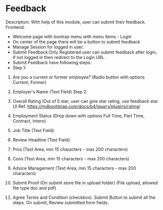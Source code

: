# Feedback
Description:
With help of this module, user can submit their feedback.
Frontend:
- Welcome page with bootrap menu with menu items - Login
- On center of the page there will be a button to submit feedback
- Manage Session for logged in user.
- Submit Feedback:Only Registered user can submit feedback after login, if not logged in then redirect to the Login URL .
- Submit Feedback have following steps.
- Step 1:
1. Are you a current or former employee? 
(Radio button with options Current, Former)
2. Employer's Name
(Text Field)
Step 2: 
1. Overall Rating 
(Out of 5 star, user can give star rating, use feedback star UI 
Ref. https://mdbootstrap.com/docs/b4/jquery/plugins/rating/
2. Employment Status
(Drop down with options Full Time, Part Time, Contract, Intern)
3. Job Title 
(Text Field)
4. Review Headline 
(Text Field)
5. Pros
(Text Area, min 15 characters - max 200 characters)
6. Cons
(Text Area, min 15 characters - max 200 characters)
7. Advice Management
(Text Area, min 15 characters - max 200 characters)

1. Submit Proof (On submit store file in upload folder)
(File upload, allowed file type doc and pdf)
2. Agree Terms and Condition 
(checkbox).
Submit Button to submit all the steps.
On submit, Review submitted form fields.
